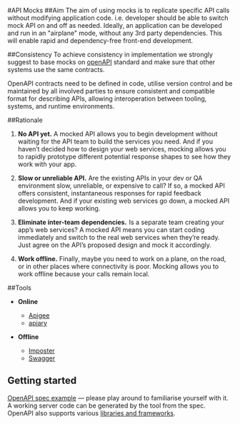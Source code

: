 #API Mocks
##Aim
The aim of using mocks is to replicate specific API calls without modifying application code. i.e. developer should be able to switch mock API on and off as needed. Ideally, an application can be developed and run in an "airplane" mode, without any 3rd party dependencies. This will enable rapid and dependency-free front-end development.

##Consistency
To achieve consistency in implementation we strongly suggest to base mocks on [openAPI](https://www.openapis.org/specification/repo) standard and make sure that other systems use the same contracts.

OpenAPI contracts need to be defined in code, utilise version control and be maintained by all involved parties to ensure consistent and compatible format for describing APIs, allowing interoperation between tooling, systems, and runtime environments.


##Rationale
1. **No API yet.** A mocked API allows you to begin development without waiting for the API team to build the services you need. And if you haven’t decided how to design your web services, mocking allows you to rapidly prototype different potential response shapes to see how they work with your app.

2. **Slow or unreliable API.** Are the existing APIs in your dev or QA environment slow, unreliable, or expensive to call? If so, a mocked API offers consistent, instantaneous responses for rapid feedback development. And if your existing web services go down, a mocked API allows you to keep working.

3. **Eliminate inter-team dependencies.**  Is a separate team creating your app’s web services? A mocked API means you can start coding immediately and switch to the real web services when they’re ready. Just agree on the API’s proposed design and mock it accordingly.

4. **Work offline.** Finally, maybe you need to work on a plane, on the road, or in other places where connectivity is poor. Mocking allows you to work offline because your calls remain local.

##Tools
* **Online**
  * [Apigee](https://apigee.com/)
  * [apiary](https://apiary.io/)

* **Offline**
  * [Imposter](https://github.com/outofcoffee/imposter)
  * [Swagger](http://swagger.io/)
 
## Getting started
[OpenAPI spec example](http://editor.swagger.io/) — please play around to familiarise yourself with it.  
A working server code can be generated by the tool from the spec.  
OpenAPI also supports various [libraries and frameworks](http://swagger.io/open-source-integrations/).
